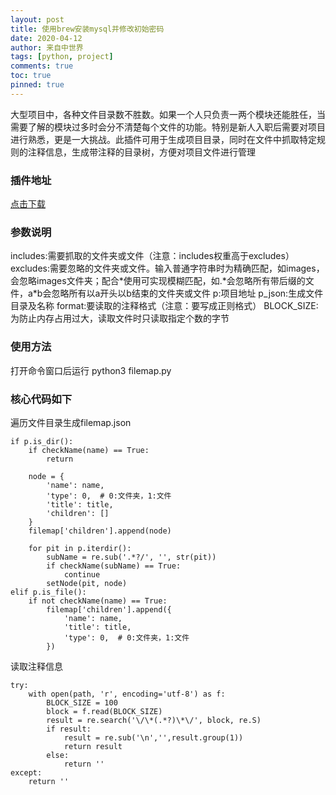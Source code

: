 ```yaml
---
layout: post
title: 使用brew安装mysql并修改初始密码
date: 2020-04-12
author: 来自中世界
tags: [python, project]
comments: true
toc: true
pinned: true
---
```

大型项目中，各种文件目录数不胜数。如果一个人只负责一两个模块还能胜任，当需要了解的模块过多时会分不清楚每个文件的功能。特别是新人入职后需要对项目进行熟悉，更是一大挑战。此插件可用于生成项目目录，同时在文件中抓取特定规则的注释信息，生成带注释的目录树，方便对项目文件进行管理

### 插件地址

[点击下载](https://mygittime.github.io/myblog/_code/filemap.py, '点击下载')

### 参数说明

includes:需要抓取的文件夹或文件（注意：includes权重高于excludes）
excludes:需要忽略的文件夹或文件。输入普通字符串时为精确匹配，如images，会忽略images文件夹；配合\*使用可实现模糊匹配，如.\*会忽略所有带后缀的文件，a\*b会忽略所有以a开头以b结束的文件夹或文件
p:项目地址
p_json:生成文件目录及名称
format:要读取的注释格式（注意：要写成正则格式）
BLOCK_SIZE:为防止内存占用过大，读取文件时只读取指定个数的字节

### 使用方法

打开命令窗口后运行
	python3 filemap.py

### 核心代码如下

遍历文件目录生成filemap.json

	if p.is_dir():
        if checkName(name) == True:
            return

        node = {
            'name': name,
            'type': 0,  # 0:文件夹，1:文件
            'title': title,
            'children': []
        }
        filemap['children'].append(node)

        for pit in p.iterdir():
            subName = re.sub('.*?/', '', str(pit))
            if checkName(subName) == True:
                continue
            setNode(pit, node)
    elif p.is_file():
        if not checkName(name) == True:
            filemap['children'].append({
                'name': name,
                'title': title,
                'type': 0,  # 0:文件夹，1:文件
            })

读取注释信息

    try:
        with open(path, 'r', encoding='utf-8') as f:
            BLOCK_SIZE = 100
            block = f.read(BLOCK_SIZE)
            result = re.search('\/\*(.*?)\*\/', block, re.S)
            if result:
                result = re.sub('\n','',result.group(1))
                return result
            else:
                return ''
    except:
        return ''

